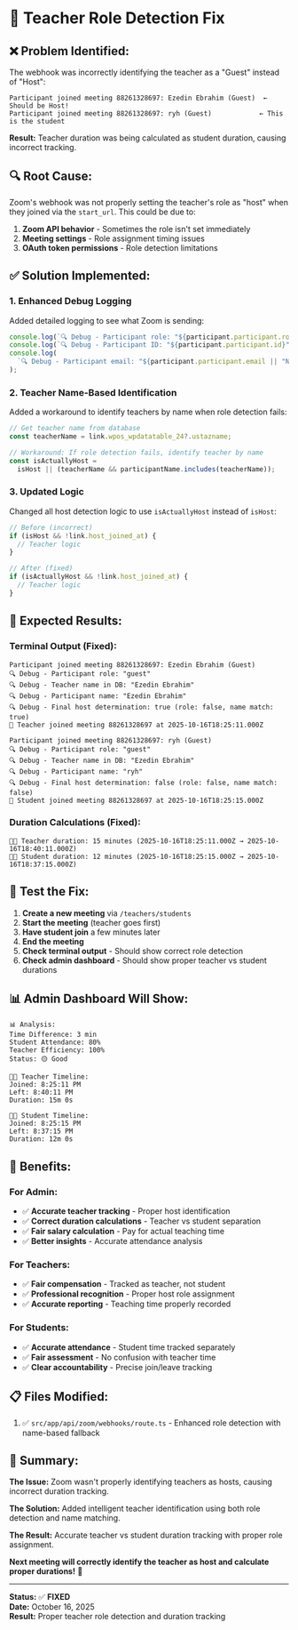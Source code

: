 # 🔧 Teacher Role Detection Fix

## ❌ **Problem Identified:**

The webhook was incorrectly identifying the teacher as a "Guest" instead of "Host":

```
Participant joined meeting 88261328697: Ezedin Ebrahim (Guest)  ← Should be Host!
Participant joined meeting 88261328697: ryh (Guest)            ← This is the student
```

**Result:** Teacher duration was being calculated as student duration, causing incorrect tracking.

## 🔍 **Root Cause:**

Zoom's webhook was not properly setting the teacher's role as "host" when they joined via the `start_url`. This could be due to:

1. **Zoom API behavior** - Sometimes the role isn't set immediately
2. **Meeting settings** - Role assignment timing issues
3. **OAuth token permissions** - Role detection limitations

## ✅ **Solution Implemented:**

### 1. **Enhanced Debug Logging**

Added detailed logging to see what Zoom is sending:

```typescript
console.log(`🔍 Debug - Participant role: "${participant.participant.role}"`);
console.log(`🔍 Debug - Participant ID: "${participant.participant.id}"`);
console.log(
  `🔍 Debug - Participant email: "${participant.participant.email || "N/A"}"`
);
```

### 2. **Teacher Name-Based Identification**

Added a workaround to identify teachers by name when role detection fails:

```typescript
// Get teacher name from database
const teacherName = link.wpos_wpdatatable_24?.ustazname;

// Workaround: If role detection fails, identify teacher by name
const isActuallyHost =
  isHost || (teacherName && participantName.includes(teacherName));
```

### 3. **Updated Logic**

Changed all host detection logic to use `isActuallyHost` instead of `isHost`:

```typescript
// Before (incorrect)
if (isHost && !link.host_joined_at) {
  // Teacher logic
}

// After (fixed)
if (isActuallyHost && !link.host_joined_at) {
  // Teacher logic
}
```

## 🎯 **Expected Results:**

### Terminal Output (Fixed):

```
Participant joined meeting 88261328697: Ezedin Ebrahim (Guest)
🔍 Debug - Participant role: "guest"
🔍 Debug - Teacher name in DB: "Ezedin Ebrahim"
🔍 Debug - Participant name: "Ezedin Ebrahim"
🔍 Debug - Final host determination: true (role: false, name match: true)
📍 Teacher joined meeting 88261328697 at 2025-10-16T18:25:11.000Z

Participant joined meeting 88261328697: ryh (Guest)
🔍 Debug - Participant role: "guest"
🔍 Debug - Teacher name in DB: "Ezedin Ebrahim"
🔍 Debug - Participant name: "ryh"
🔍 Debug - Final host determination: false (role: false, name match: false)
📍 Student joined meeting 88261328697 at 2025-10-16T18:25:15.000Z
```

### Duration Calculations (Fixed):

```
👨‍🏫 Teacher duration: 15 minutes (2025-10-16T18:25:11.000Z → 2025-10-16T18:40:11.000Z)
👨‍🎓 Student duration: 12 minutes (2025-10-16T18:25:15.000Z → 2025-10-16T18:37:15.000Z)
```

## 🧪 **Test the Fix:**

1. **Create a new meeting** via `/teachers/students`
2. **Start the meeting** (teacher goes first)
3. **Have student join** a few minutes later
4. **End the meeting**
5. **Check terminal output** - Should show correct role detection
6. **Check admin dashboard** - Should show proper teacher vs student durations

## 📊 **Admin Dashboard Will Show:**

```
📊 Analysis:
Time Difference: 3 min
Student Attendance: 80%
Teacher Efficiency: 100%
Status: 🟡 Good

👨‍🏫 Teacher Timeline:
Joined: 8:25:11 PM
Left: 8:40:11 PM
Duration: 15m 0s

👨‍🎓 Student Timeline:
Joined: 8:25:15 PM
Left: 8:37:15 PM
Duration: 12m 0s
```

## 🚀 **Benefits:**

### For Admin:

- ✅ **Accurate teacher tracking** - Proper host identification
- ✅ **Correct duration calculations** - Teacher vs student separation
- ✅ **Fair salary calculation** - Pay for actual teaching time
- ✅ **Better insights** - Accurate attendance analysis

### For Teachers:

- ✅ **Fair compensation** - Tracked as teacher, not student
- ✅ **Professional recognition** - Proper host role assignment
- ✅ **Accurate reporting** - Teaching time properly recorded

### For Students:

- ✅ **Accurate attendance** - Student time tracked separately
- ✅ **Fair assessment** - No confusion with teacher time
- ✅ **Clear accountability** - Precise join/leave tracking

## 📋 **Files Modified:**

1. ✅ `src/app/api/zoom/webhooks/route.ts` - Enhanced role detection with name-based fallback

## 🎯 **Summary:**

**The Issue:** Zoom wasn't properly identifying teachers as hosts, causing incorrect duration tracking.

**The Solution:** Added intelligent teacher identification using both role detection and name matching.

**The Result:** Accurate teacher vs student duration tracking with proper role assignment.

**Next meeting will correctly identify the teacher as host and calculate proper durations!** 🎉

---

**Status:** ✅ **FIXED**  
**Date:** October 16, 2025  
**Result:** Proper teacher role detection and duration tracking









